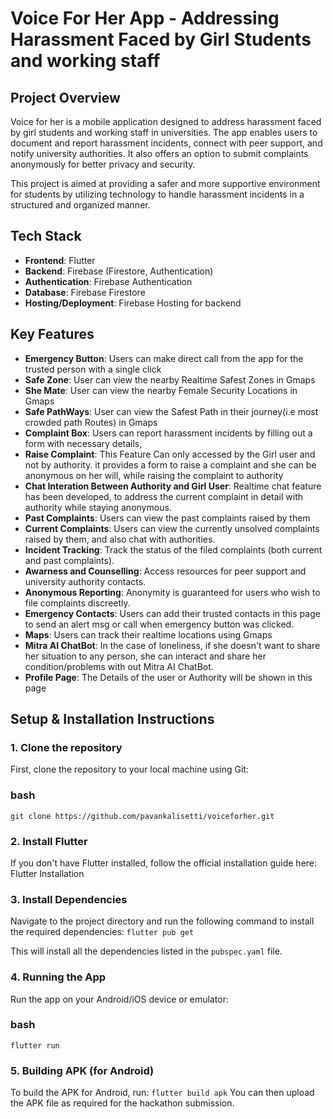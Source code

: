 # Voice For Her App - Addressing Harassment Faced by Girl Students and working staff

## Project Overview
Voice for her is a mobile application designed to address harassment faced by girl students and working staff in universities. The app enables users to document and report harassment incidents, connect with peer support, and notify university authorities. It also offers an option to submit complaints anonymously for better privacy and security.

This project is aimed at providing a safer and more supportive environment for students by utilizing technology to handle harassment incidents in a structured and organized manner.

## Tech Stack
- **Frontend**: Flutter
- **Backend**: Firebase (Firestore, Authentication)
- **Authentication**: Firebase Authentication
- **Database**: Firebase Firestore
- **Hosting/Deployment**: Firebase Hosting for backend

## Key Features
- **Emergency Button**: Users can make direct call from the app for the trusted person with a single click
- **Safe Zone**: User can view the nearby Realtime Safest Zones in Gmaps
- **She Mate**: User can view the nearby Female Security Locations in Gmaps
- **Safe PathWays**: User can view the Safest Path in their journey(i.e most crowded path Routes) in Gmaps
- **Complaint Box**: Users can report harassment incidents by filling out a form with necessary details,
- **Raise Complaint**: This Feature Can only accessed by the Girl user and not by authority. it provides a form to raise a complaint and she can be anonymous on her will, while raising the complaint to authority
- **Chat Interation Between Authority and Girl User**: Realtime chat feature has been developed, to address the current complaint in detail with authority while staying anonymous.
- **Past Complaints**: Users can view the past complaints raised by them
- **Current Complaints**: Users can view the currently unsolved complaints raised by them, and also chat with authorities.
- **Incident Tracking**: Track the status of the filed complaints (both current and past complaints).
- **Awarness and Counselling**: Access resources for peer support and university authority contacts.
- **Anonymous Reporting**: Anonymity is guaranteed for users who wish to file complaints discreetly.
- **Emergency Contacts**: Users can add their trusted contacts in this page to send an alert msg or call when emergency button was clicked.
- **Maps**: Users can track their realtime locations using Gmaps
- **Mitra AI ChatBot**: In the case of loneliness, if she doesn't want to share her situation to any person, she can interact and share her condition/problems with out Mitra AI ChatBot.
- **Profile Page**: The Details of the user or Authority will be shown in this page

## Setup & Installation Instructions

### 1. Clone the repository
First, clone the repository to your local machine using Git:

### bash
``` git clone https://github.com/pavankalisetti/voiceforher.git ```

### 2. Install Flutter
If you don't have Flutter installed, follow the official installation guide here: Flutter Installation

### 3. Install Dependencies
Navigate to the project directory and run the following command to install the required dependencies:
``` flutter pub get ```

This will install all the dependencies listed in the ```pubspec.yaml``` file.


### 4. Running the App
   Run the app on your Android/iOS device or emulator:

### bash
```flutter run```
### 5. Building APK (for Android)
   To build the APK for Android, run:
   ```flutter build apk```
   You can then upload the APK file as required for the hackathon submission.

